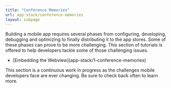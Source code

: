 ```yaml
---
title: "Conference Memories"
url: app-stack/conference-memories
layout: subpage
---
```


<p class="sub-paragraph">Building a mobile app requires several phases from configuring, developing, debugging and optimizing to finally distributing it to the app stores. Some of these phases can prove to be more challenging. This section of tutorials is offered to help developers tackle some of those challenging issues.</p>

<ul class="landing-submenu">
  <li>[Embedding the Webview](app-stack/1-conference-memories)</li>
</ul>

This section is a continuous work in progress as the challenges mobile developers face are ever changing. Be sure to check back often to learn more.
